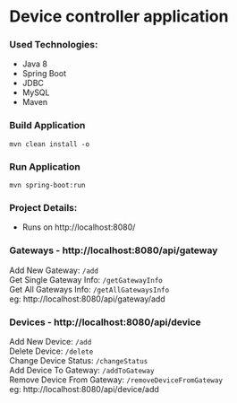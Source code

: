# Device controller application

### Used Technologies:
* Java 8
* Spring Boot
* JDBC
* MySQL
* Maven


### Build Application
    mvn clean install -o
### Run Application
    mvn spring-boot:run

### Project Details:

* Runs on http://localhost:8080/

### Gateways - http://localhost:8080/api/gateway
Add New Gateway: 				`/add`<br/>
Get Single Gateway Info:		`/getGatewayInfo`<br/>
Get All Gateways Info:		    `/getAllGatewaysInfo`<br/>
eg: http://localhost:8080/api/gateway/add
### Devices - http://localhost:8080/api/device
Add New Device:					`/add`<br/>
Delete Device:					`/delete`<br/>
Change Device Status:			`/changeStatus`<br/>
Add Device To Gateway:			`/addToGateway`<br/>
Remove Device From Gateway:		`/removeDeviceFromGateway`<br/>
eg: http://localhost:8080/api/device/add

